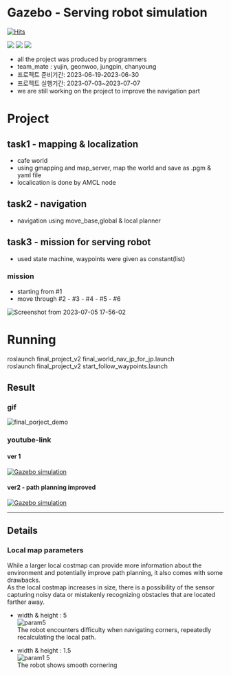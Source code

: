 # Gazebo - Serving robot simulation
[![Hits](https://hits.seeyoufarm.com/api/count/incr/badge.svg?url=https%3A%2F%2Fgithub.com%2Fyujin-shim%2Fgazebo-serving-robot-simulation&count_bg=%23FFD89C&title_bg=%23A2CDB0&icon=&icon_color=%23E7E7E7&title=hits&edge_flat=false)](https://hits.seeyoufarm.com)

<img src="https://img.shields.io/badge/ros-22314E?style=plastic&logo=ROS&logoColor=white"/> <img src="https://img.shields.io/badge/CMake-064F8C?style=plastic&logo=cmake&logoColor=white"/> <img src="https://img.shields.io/badge/Python-3776AB?style=plastic&logo=python&logoColor=white"/>

* all the project was produced by programmers
* team_mate : yujin, geonwoo, jungpin, chanyoung
* 프로젝트 준비기간: 2023-06-19-2023-06-30
* 프로젝트 실행기간: 2023-07-03~2023-07-07
* we are still working on the project to improve the navigation part

# Project

## task1 - mapping & localization 

- cafe world
- using gmapping and map_server, map the world and save as .pgm & yaml file
- localication is done by AMCL node

## task2 - navigation
- navigation using move_base,global & local planner

## task3 - mission for serving robot
- used state machine, waypoints were given as constant(list)
### mission 
- starting from #1
- move through #2 - #3 - #4 - #5 - #6

![Screenshot from 2023-07-05 17-56-02](https://github.com/yujin-shim/gazebo-serving-robot-simulation/assets/108443602/598b1b4f-6378-49bb-9cbf-8787b80c8679)


# Running
roslaunch final_project_v2 final_world_nav_jp_for_jp.launch    
roslaunch final_project_v2 start_follow_waypoints.launch    

## Result

### gif
![final_porject_demo](https://github.com/yujin-shim/gazebo-serving-robot-simulation/assets/108443602/fef49ab4-29b0-4375-9875-c8b0192fad2a)

### youtube-link
#### ver 1
[![Gazebo simulation](http://img.youtube.com/vi/Gd7UHNoDKlw/sddefault.jpg)](https://youtu.be/Gd7UHNoDKlw?t=0s) 

#### ver2 - path planning improved
[![Gazebo simulation](http://img.youtube.com/vi/dQZdvLGBVOU/sddefault.jpg)](https://youtu.be/dQZdvLGBVOU?t=0s) 

---

## Details
### Local map parameters  
While a larger local costmap can provide more information about the environment and potentially improve path planning, it also comes with some drawbacks.  
As the local costmap increases in size, there is a possibility of the sensor capturing noisy data or mistakenly recognizing obstacles that are located farther away.

- width & height : 5  
  ![param5](https://github.com/yujin-shim/gazebo-serving-robot-simulation/assets/108443602/9cdedd4a-cd89-4a94-b28d-4af3bdc077fe)  
  The robot encounters difficulty when navigating corners, repeatedly recalculating the local path.

- width & height : 1.5  
  ![param1 5](https://github.com/yujin-shim/gazebo-serving-robot-simulation/assets/108443602/5a39c302-2a2f-4ca4-9d1d-20eb34052001)  
  The robot shows smooth cornering

